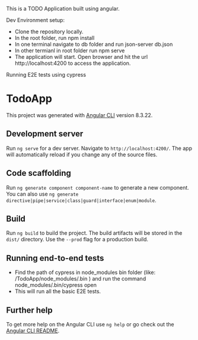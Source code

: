 This is a TODO Application built using angular.

Dev Environment setup:

- Clone the repository locally.
- In the root folder, run npm install
- In one terminal navigate to db folder and run json-server db.json
- In other termianl in root folder run npm serve
- The application will start. Open browser and hit the url http://localhost:4200 to access the application.

Running E2E tests using cypress


# TodoApp

This project was generated with [Angular CLI](https://github.com/angular/angular-cli) version 8.3.22.

## Development server

Run `ng serve` for a dev server. Navigate to `http://localhost:4200/`. The app will automatically reload if you change any of the source files.

## Code scaffolding

Run `ng generate component component-name` to generate a new component. You can also use `ng generate directive|pipe|service|class|guard|interface|enum|module`.

## Build

Run `ng build` to build the project. The build artifacts will be stored in the `dist/` directory. Use the `--prod` flag for a production build.

## Running end-to-end tests

- Find the path of cypress in node_modules bin folder (like:  /TodoApp/node_modules/.bin ) and run the command
   node_modules/.bin/cypress open
- This will run all the basic E2E tests.

## Further help

To get more help on the Angular CLI use `ng help` or go check out the [Angular CLI README](https://github.com/angular/angular-cli/blob/master/README.md).
